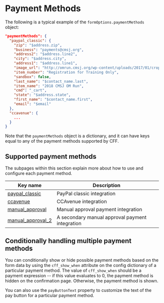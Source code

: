 # Payment Methods

The following is a typical example of the `formOptions.paymentMethods` object:

```json
"paymentMethods": {
  "paypal_classic": {
    "zip": "$address.zip",
    "business": "payments@cmsj.org",
    "address2": "$address.line2",
    "city": "$address.city",
    "address1": "$address.line1",
    "image_url": "http://omrun.cmsj.org/wp-content/uploads/2017/01/cropped-Om-run-512px.png",
    "item_number": "Registration for Training Only",
    "sandbox": false,
    "last_name": "$contact_name.last",
    "item_name": "2018 CMSJ OM Run",
    "cmd": "_cart",
    "state": "$address.state",
    "first_name": "$contact_name.first",
    "email": "$email"
  },
  "ccavenue": {
    ...
  }
}
```

Note that the `paymentMethods` object is a dictionary, and it can have keys equal to any of the payment methods supported by CFF.

## Supported payment methods

The subpages within this section explain more about how to use and configure each payment method.

| Key name      | Description |
| ----------- | ----------- |
|  [paypal_classic](./paypal.md)  | PayPal classic integration |
|  [ccavenue](./ccavenue.md)  | CCAvenue integration |
|  [manual_approval](./manual-approval.md)  | Manual approval payment integration |
|  [manual_approval_2](./manual-approval.md)  | A secondary manual approval payment integration |

## Conditionally handling multiple payment methods

You can conditionally show or hide possible payment methods based on the form data by using the `cff_show_when` attribute on the config dictionary of a particular payment method. The value of `cff_show_when` should be a payment expression -- if this value evaluates to 0, the payment method is hidden on the confirmation page. Otherwise, the payment method is shown.

You can also use the `payButtonText` property to customize the text of the pay button for a particular payment method.
